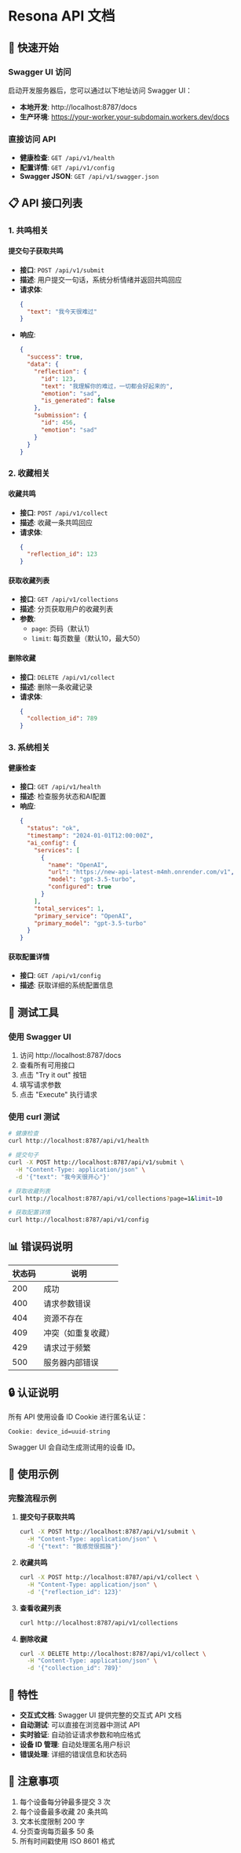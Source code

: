 # Resona API 文档

## 🚀 快速开始

### Swagger UI 访问

启动开发服务器后，您可以通过以下地址访问 Swagger UI：

- **本地开发**: http://localhost:8787/docs
- **生产环境**: https://your-worker.your-subdomain.workers.dev/docs

### 直接访问 API

- **健康检查**: `GET /api/v1/health`
- **配置详情**: `GET /api/v1/config`
- **Swagger JSON**: `GET /api/v1/swagger.json`

## 📋 API 接口列表

### 1. 共鸣相关

#### 提交句子获取共鸣
- **接口**: `POST /api/v1/submit`
- **描述**: 用户提交一句话，系统分析情绪并返回共鸣回应
- **请求体**:
  ```json
  {
    "text": "我今天很难过"
  }
  ```
- **响应**:
  ```json
  {
    "success": true,
    "data": {
      "reflection": {
        "id": 123,
        "text": "我理解你的难过，一切都会好起来的",
        "emotion": "sad",
        "is_generated": false
      },
      "submission": {
        "id": 456,
        "emotion": "sad"
      }
    }
  }
  ```

### 2. 收藏相关

#### 收藏共鸣
- **接口**: `POST /api/v1/collect`
- **描述**: 收藏一条共鸣回应
- **请求体**:
  ```json
  {
    "reflection_id": 123
  }
  ```

#### 获取收藏列表
- **接口**: `GET /api/v1/collections`
- **描述**: 分页获取用户的收藏列表
- **参数**:
  - `page`: 页码（默认1）
  - `limit`: 每页数量（默认10，最大50）

#### 删除收藏
- **接口**: `DELETE /api/v1/collect`
- **描述**: 删除一条收藏记录
- **请求体**:
  ```json
  {
    "collection_id": 789
  }
  ```

### 3. 系统相关

#### 健康检查
- **接口**: `GET /api/v1/health`
- **描述**: 检查服务状态和AI配置
- **响应**:
  ```json
  {
    "status": "ok",
    "timestamp": "2024-01-01T12:00:00Z",
    "ai_config": {
      "services": [
        {
          "name": "OpenAI",
          "url": "https://new-api-latest-m4mh.onrender.com/v1",
          "model": "gpt-3.5-turbo",
          "configured": true
        }
      ],
      "total_services": 1,
      "primary_service": "OpenAI",
      "primary_model": "gpt-3.5-turbo"
    }
  }
  ```

#### 获取配置详情
- **接口**: `GET /api/v1/config`
- **描述**: 获取详细的系统配置信息

## 🔧 测试工具

### 使用 Swagger UI

1. 访问 http://localhost:8787/docs
2. 查看所有可用接口
3. 点击 "Try it out" 按钮
4. 填写请求参数
5. 点击 "Execute" 执行请求

### 使用 curl 测试

```bash
# 健康检查
curl http://localhost:8787/api/v1/health

# 提交句子
curl -X POST http://localhost:8787/api/v1/submit \
  -H "Content-Type: application/json" \
  -d '{"text": "我今天很开心"}'

# 获取收藏列表
curl http://localhost:8787/api/v1/collections?page=1&limit=10

# 获取配置详情
curl http://localhost:8787/api/v1/config
```

## 📊 错误码说明

| 状态码 | 说明 |
|--------|------|
| 200 | 成功 |
| 400 | 请求参数错误 |
| 404 | 资源不存在 |
| 409 | 冲突（如重复收藏） |
| 429 | 请求过于频繁 |
| 500 | 服务器内部错误 |

## 🔒 认证说明

所有 API 使用设备 ID Cookie 进行匿名认证：

```
Cookie: device_id=uuid-string
```

Swagger UI 会自动生成测试用的设备 ID。

## 🎯 使用示例

### 完整流程示例

1. **提交句子获取共鸣**
   ```bash
   curl -X POST http://localhost:8787/api/v1/submit \
     -H "Content-Type: application/json" \
     -d '{"text": "我感觉很孤独"}'
   ```

2. **收藏共鸣**
   ```bash
   curl -X POST http://localhost:8787/api/v1/collect \
     -H "Content-Type: application/json" \
     -d '{"reflection_id": 123}'
   ```

3. **查看收藏列表**
   ```bash
   curl http://localhost:8787/api/v1/collections
   ```

4. **删除收藏**
   ```bash
   curl -X DELETE http://localhost:8787/api/v1/collect \
     -H "Content-Type: application/json" \
     -d '{"collection_id": 789}'
   ```

## 🌟 特性

- **交互式文档**: Swagger UI 提供完整的交互式 API 文档
- **自动测试**: 可以直接在浏览器中测试 API
- **实时验证**: 自动验证请求参数和响应格式
- **设备 ID 管理**: 自动处理匿名用户标识
- **错误处理**: 详细的错误信息和状态码

## 📝 注意事项

1. 每个设备每分钟最多提交 3 次
2. 每个设备最多收藏 20 条共鸣
3. 文本长度限制 200 字
4. 分页查询每页最多 50 条
5. 所有时间戳使用 ISO 8601 格式 